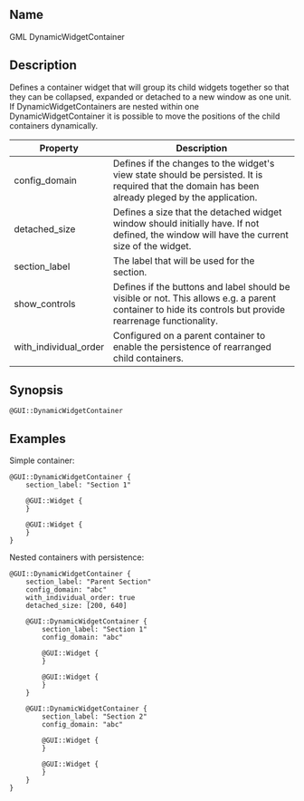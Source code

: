 ## Name

GML DynamicWidgetContainer

## Description

Defines a container widget that will group its child widgets together so that they can be collapsed, expanded or detached to a new window as one unit. If DynamicWidgetContainers are nested within one DynamicWidgetContainer it is possible to move the positions of the child containers dynamically.

| Property                    | Description                                                                                                                                                |
| --------------------------- | ---------------------------------------------------------------------------------------------------------------------------------------------------------- |
| config_domain               | Defines if the changes to the widget's view state should be persisted. It is required that the domain has been already pleged by the application.          |
| detached_size               | Defines a size that the detached widget window should initially have. If not defined, the window will have the current size of the widget.                 |
| section_label               | The label that will be used for the section.                                                                                                               |
| show_controls               | Defines if the buttons and label should be visible or not. This allows e.g. a parent container to hide its controls but provide rearrenage functionality.  |
| with_individual_order       | Configured on a parent container to enable the persistence of rearranged child containers.                                                                 | 

## Synopsis

`@GUI::DynamicWidgetContainer`

## Examples

Simple container:
```gml
@GUI::DynamicWidgetContainer {
    section_label: "Section 1"

    @GUI::Widget {
    }
    
    @GUI::Widget {
    }
}
```

Nested containers with persistence:

```gml
@GUI::DynamicWidgetContainer {
    section_label: "Parent Section"
    config_domain: "abc"
    with_individual_order: true
    detached_size: [200, 640]

    @GUI::DynamicWidgetContainer {
        section_label: "Section 1"
        config_domain: "abc"

        @GUI::Widget {
        }
        
        @GUI::Widget {
        }
    }
    
    @GUI::DynamicWidgetContainer {
        section_label: "Section 2"
        config_domain: "abc"

        @GUI::Widget {
        }
        
        @GUI::Widget {
        }
    } 
}
```
